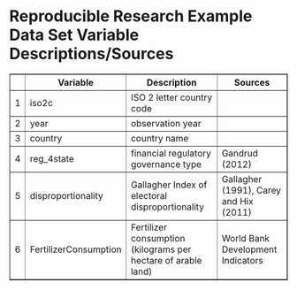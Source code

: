 # Reproducible Research Example Data Set Variable Descriptions/Sources 
 <!-- html table generated in R 2.15.2 by xtable 1.7-0 package -->
<!-- Mon Jan  7 16:00:47 2013 -->
<TABLE border=1>
<TR> <TH>  </TH> <TH> Variable </TH> <TH> Description </TH> <TH> Sources </TH>  </TR>
  <TR> <TD align="right"> 1 </TD> <TD> iso2c </TD> <TD> ISO 2 letter country code </TD> <TD>  </TD> </TR>
  <TR> <TD align="right"> 2 </TD> <TD> year </TD> <TD> observation year </TD> <TD>  </TD> </TR>
  <TR> <TD align="right"> 3 </TD> <TD> country </TD> <TD> country name </TD> <TD>  </TD> </TR>
  <TR> <TD align="right"> 4 </TD> <TD> reg_4state </TD> <TD> financial regulatory governance type </TD> <TD> Gandrud (2012) </TD> </TR>
  <TR> <TD align="right"> 5 </TD> <TD> disproportionality </TD> <TD> Gallagher Index of electoral disproportionality </TD> <TD> Gallagher (1991), Carey and Hix (2011) </TD> </TR>
  <TR> <TD align="right"> 6 </TD> <TD> FertilizerConsumption </TD> <TD> Fertilizer consumption (kilograms per hectare of arable land) </TD> <TD> World Bank Development Indicators </TD> </TR>
   </TABLE>
